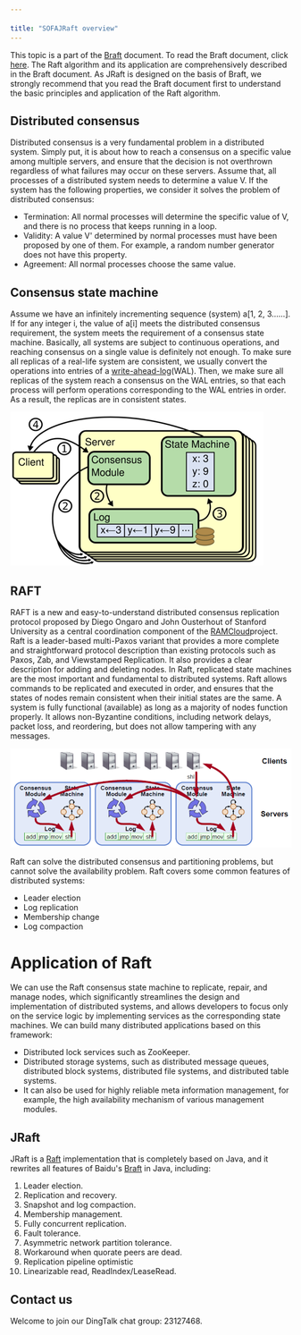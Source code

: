```yaml
---

title: "SOFAJRaft overview"
---
```


This topic is a part of the [Braft](https://github.com/brpc/braft) document. To read the Braft document, click [here](https://github.com/brpc/braft/blob/master/docs/cn/overview.md). The Raft algorithm and its application are comprehensively described in the Braft document. As JRaft is designed on the basis of Braft,
we strongly recommend that you read the Braft document first to understand the basic principles and application of the Raft algorithm.

## Distributed consensus

Distributed consensus is a very fundamental problem in a distributed system. Simply put, it is about how to reach a consensus on a specific value among multiple servers, and ensure that the decision is not overthrown regardless of what failures may occur on these servers.
Assume that, all processes of a distributed system needs to determine a value V. If the system has the following properties, we consider it solves the problem of distributed consensus:

* Termination: All normal processes will determine the specific value of V, and there is no process that keeps running in a loop.
* Validity: A value V' determined by normal processes must have been proposed by one of them. For example, a random number generator does not have this property.
* Agreement: All normal processes choose the same value.

## Consensus state machine

Assume we have an infinitely incrementing sequence (system) a[1, 2, 3……]. If for any integer i, the value of a[i] meets the distributed consensus requirement, the system meets the requirement of a consensus state machine.
Basically, all systems are subject to continuous operations, and reaching consensus on a single value is definitely not enough. To make sure all replicas of a real-life system are consistent, we usually convert the operations into entries of a [write-ahead-log](https://en.wikipedia.org/wiki/Write-ahead_logging)(WAL). Then, we make sure all replicas of the system reach a consensus on the WAL entries, so that each process will perform operations corresponding to the WAL entries in order. As a result, the replicas are in consistent states.

![Raft](raft.png)

## RAFT

RAFT is a new and easy-to-understand distributed consensus replication protocol proposed by Diego Ongaro and John Ousterhout of Stanford University as a central coordination component of the [RAMCloud](https://ramcloud.atlassian.net/wiki/display/RAM/RAMCloud)project. Raft is a leader-based multi-Paxos variant that provides a more complete and straightforward protocol description than existing protocols such as Paxos, Zab, and Viewstamped Replication. It also provides a clear description for adding and deleting nodes.
In Raft, replicated state machines are the most important and fundamental to distributed systems. Raft allows commands to be replicated and executed in order, and ensures that the states of nodes remain consistent when their initial states are the same. A system is fully functional (available) as long as a majority of nodes function properly. It allows non-Byzantine conditions, including network delays, packet loss, and reordering, but does not allow tampering with any messages.

![multi_raft](multi_raft.png)

Raft can solve the distributed consensus and partitioning problems, but cannot solve the availability problem. Raft covers some common features of distributed systems:

* Leader election
* Log replication
* Membership change
* Log compaction

# Application of Raft

We can use the Raft consensus state machine to replicate, repair, and manage nodes, which significantly streamlines the design and implementation of distributed systems, and allows developers to focus only on the service logic by implementing services as the corresponding state machines. We can build many distributed applications based on this framework:

* Distributed lock services such as ZooKeeper.
* Distributed storage systems, such as distributed message queues, distributed block systems, distributed file systems, and distributed table systems.
* It can also be used for highly reliable meta information management, for example, the high availability mechanism of various management modules.

## JRaft

JRaft is a [Raft](https://raft.github.io/) implementation that is completely based on Java, and it rewrites all features of Baidu's [Braft](https://github.com/brpc/braft) in Java, including:

1. Leader election.
2. Replication and recovery.
3. Snapshot and log compaction.
4. Membership management.
5. Fully concurrent replication.
6. Fault tolerance.
7. Asymmetric network partition tolerance.
8. Workaround when quorate peers are dead.
9. Replication pipeline optimistic
10. Linearizable read, ReadIndex/LeaseRead.

## Contact us

Welcome to join our DingTalk chat group: 23127468.
